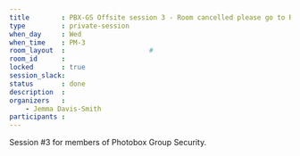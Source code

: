 ```yaml
---
title        : PBX-GS Offsite session 3 - Room cancelled please go to ROOM 5
type         : private-session
when_day     : Wed
when_time    : PM-3
room_layout  :                     #
room_id      :
locked       : true
session_slack:
status       : done
description  :
organizers   :
    - Jemma Davis-Smith
participants :
---
```


Session #3 for members of Photobox Group Security.
